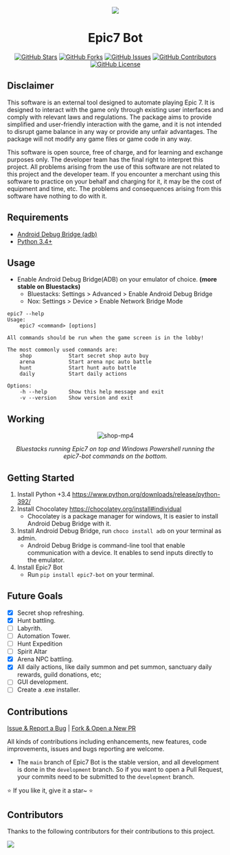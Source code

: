 <div align="center">
<p align="center">
<img src="https://github.com/brunocordioli072/epic7_bot/assets/46489264/7733c50a-51ec-4b08-b31c-4ad97e3cca66">
</p>

<h1 align="center">
Epic7 Bot
</h1>

[![GitHub Stars](https://img.shields.io/github/stars/brunocordioli072/epic7_bot?style=flat-square)](https://github.com/brunocordioli072/epic7_bot/stargazers)
[![GitHub Forks](https://img.shields.io/github/forks/brunocordioli072/epic7_bot?style=flat-square)](https://github.com/brunocordioli072/epic7_bot/network)
[![GitHub Issues](https://img.shields.io/github/issues/brunocordioli072/epic7_bot?style=flat-square)](https://github.com/brunocordioli072/epic7_bot/issues)
[![GitHub Contributors](https://img.shields.io/github/contributors/brunocordioli072/epic7_bot?style=flat-square)](https://github.com/brunocordioli072/epic7_bot/graphs/contributors)
[![GitHub License](https://img.shields.io/github/license/brunocordioli072/epic7_bot?style=flat-square)](https://github.com/brunocordioli072/epic7_bot/blob/main/LICENSE)
</div>

## Disclaimer

This software is an external tool designed to automate playing Epic 7. It is designed to interact with the game only through existing user interfaces and comply with relevant laws and regulations. The package aims to provide simplified and user-friendly interaction with the game, and it is not intended to disrupt game balance in any way or provide any unfair advantages. The package will not modify any game files or game code in any way.

This software is open source, free of charge, and for learning and exchange purposes only. The developer team has the final right to interpret this project. All problems arising from the use of this software are not related to this project and the developer team. If you encounter a merchant using this software to practice on your behalf and charging for it, it may be the cost of equipment and time, etc. The problems and consequences arising from this software have nothing to do with it.

## Requirements
- [Android Debug Bridge (adb)](https://community.chocolatey.org/packages/adb)
- [Python 3.4+](https://www.python.org/downloads/release/python-392/)

## Usage

- Enable Android Debug Bridge(ADB) on your emulator of choice. **(more stable on Bluestacks)**
    - Bluestacks: Settings > Advanced > Enable Android Debug Bridge
    - Nox: Settings > Device > Enable Network Bridge Mode

```
epic7 --help
Usage:
    epic7 <command> [options]

All commands should be run when the game screen is in the lobby!

The most commonly used commands are:
    shop            Start secret shop auto buy
    arena           Start arena npc auto battle
    hunt            Start hunt auto battle
    daily           Start daily actions

Options:
    -h --help       Show this help message and exit
    -v --version    Show version and exit
```

## Working
<div align="center">
    
![shop-mp4](https://github.com/brunocordioli072/epic7_bot/assets/46489264/bae8b85b-e08c-46d6-91d9-cf64369e4923)

*Bluestacks running Epic7 on top and Windows Powershell running the epic7-bot commands on the bottom.*

</div>

## Getting Started

1. Install Python +3.4 https://www.python.org/downloads/release/python-392/
2. Install Chocolatey https://chocolatey.org/install#individual
    - Chocolatey is a package manager for windows, It is easier to install Android Debug Bridge with it.
3. Install Android Debug Bridge, run  `choco install adb` on your terminal as admin.
    - Android Debug Bridge is command-line tool that enable communication with a device. It enables to send inputs directly to the emulator.
4. Install Epic7 Bot
    - Run `pip install epic7-bot` on your terminal. 

## Future Goals

- [x] Secret shop refreshing.
- [x] Hunt battling.
- [ ] Labyrith.
- [ ] Automation Tower.
- [ ] Hunt Expedition
- [ ] Spirit Altar
- [x] Arena NPC battling.
- [x] All daily actions, like daily summon and pet summon, sanctuary daily rewards, guild donations, etc;
- [ ] GUI development.
- [ ] Create a .exe installer.

## Contributions

[Issue & Report a Bug](https://github.com/brunocordioli072/epic7_bot/issues/new/choose) | [Fork & Open a New PR](https://github.com/brunocordioli072/epic7_bot/compare)

All kinds of contributions including enhancements, new features, code improvements, issues and bugs reporting are welcome.

- The `main` branch of Epic7 Bot is the stable version, and all development is done in the `development` branch. So if you want to open a Pull Request, your commits need to be submitted to the `development` branch.

⭐ If you like it, give it a star~ ⭐

## Contributors

Thanks to the following contributors for their contributions to this project.

<a href="https://github.com/brunocordioli072/epic7_bot/graphs/contributors">

  <img src="https://contrib.rocks/image?repo=brunocordioli072/epic7_bot" />

</a>

